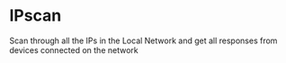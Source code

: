 IPscan
======

Scan through all the IPs in the Local Network and get all responses from devices connected on the network
